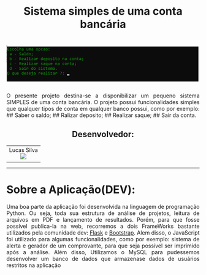 <h1 align="center">
  Sistema simples de uma conta bancária
</h1>
<h1 align="center">
  <img alt="telaPrincipal" title="telaPrincipal" src="./imgs/inicio.png" />
</h1>
<p align="justify">O presente projeto destina-se a disponibilizar um pequeno sistema SIMPLES de uma conta bancária. O projeto possui funcionalidades simples que qualquer tipos de conta em qualquer banco possui, como por exemplo: 
## Saber o saldo;
## Ralizar deposito;
## Realizar saque;
## Sair da conta.</p>

<h2 align="center">Desenvolvedor:</h2>
<table align="center">
  <tr>
    <td align="center">
      Lucas Silva<br><img src="https://img.shields.io/static/v1?label=Discente&message=UNILAB&color=green&style=<STYLE>&logo=<LOGO>">
    </td>
    
  </tr>
</table>
<hr>
<h1>Sobre a Aplicação(DEV):</h1>
<p align="justify">Uma boa parte da aplicação foi desenvolvida na linguagem de programação Python. Ou seja, toda sua estrutura de análise de projetos, leitura de arquivos em PDF e lançamento de resultados. Porém, para que fosse possível publica-la na web, recorremos a dois FrameWorks bastante utilizados pela comunidade dev: <a href="https://flask.palletsprojects.com/en/2.0.x/">Flask</a> e <a href="https://getbootstrap.com/">Bootstrap</a>. Alem disso, o JavaScript foi utilizado para algumas funcionalidades, como por exemplo: sistema de alerta e gerador de um comprovante, para que seja possível ser imprimido após a análise. Além disso, Utilizamos o MySQL para pudessemos desenvolver um banco de dados que armazenase dados de usuários restritos na aplicação</p>
